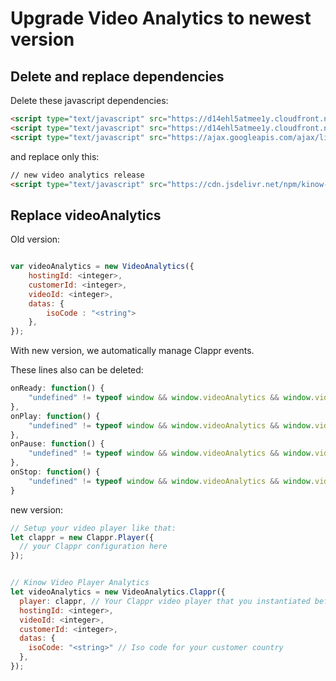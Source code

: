 # Upgrade Video Analytics to newest version


## Delete and replace dependencies

Delete these javascript dependencies:

```html
<script type="text/javascript" src="https://d14ehl5atmee1y.cloudfront.net/js/sails.io-latest.js"></script>
<script type="text/javascript" src="https://d14ehl5atmee1y.cloudfront.net/js/video-analytics-clappr-latest.js"></script>
<script type="text/javascript" src="https://ajax.googleapis.com/ajax/libs/jquery/1.12.4/jquery.min.js"></script>
```

and replace only this:

```html
// new video analytics release
<script type="text/javascript" src="https://cdn.jsdelivr.net/npm/kinow-video-analytics@latest/dist/clappr.min.js"></script>
```

## Replace videoAnalytics

Old version:

```javascript

var videoAnalytics = new VideoAnalytics({
    hostingId: <integer>,
    customerId: <integer>,
    videoId: <integer>,
    datas: {
        isoCode : "<string">
    },
});
```

With new version, we automatically manage Clappr events.

These lines also can be deleted:

```javascript
onReady: function() {
    "undefined" != typeof window && window.videoAnalytics && window.videoAnalytics.setApi(this), r.gtmTrack("onReady")
},
onPlay: function() {
    "undefined" != typeof window && window.videoAnalytics && window.videoAnalytics.play(), r.gtmTrack("onPlay")
},
onPause: function() {
    "undefined" != typeof window && window.videoAnalytics && window.videoAnalytics.pause(), r.gtmTrack("onPause")
},
onStop: function() {
    "undefined" != typeof window && window.videoAnalytics && window.videoAnalytics.stop(), r.gtmTrack("onStop")
}
```

new version:

```javascript
// Setup your video player like that:
let clappr = new Clappr.Player({
  // your Clappr configuration here
});


// Kinow Video Player Analytics
let videoAnalytics = new VideoAnalytics.Clappr({
  player: clappr, // Your Clappr video player that you instantiated before
  hostingId: <integer>,
  videoId: <integer>,
  customerId: <integer>,
  datas: {
    isoCode: "<string>" // Iso code for your customer country
  },
});
```
